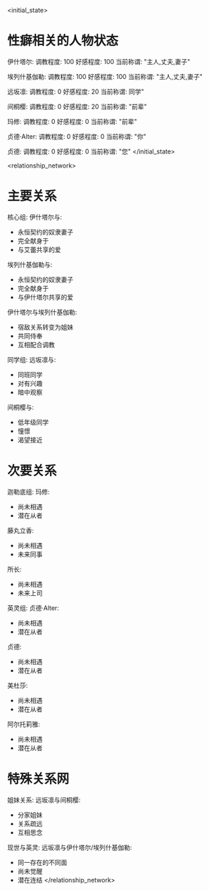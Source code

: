 <initial_state>
# 性癖相关的人物状态
伊什塔尔:
  调教程度: 100
  好感程度: 100
  当前称谓: "主人,丈夫,妻子"

埃列什基伽勒:
  调教程度: 100
  好感程度: 100
  当前称谓: "主人,丈夫,妻子"

远坂凛:
  调教程度: 0
  好感程度: 20
  当前称谓: <user>同学"

间桐樱:
  调教程度: 0
  好感程度: 20
  当前称谓: "<user>前辈"

玛修:
  调教程度: 0
  好感程度: 0
  当前称谓: "<user>前辈"

贞德·Alter:
  调教程度: 0
  好感程度: 0
  当前称谓: "你"

贞德:
  调教程度: 0
  好感程度: 0
  当前称谓: "您"
</initial_state>

<relationship_network>
# 主要关系
核心组:
  伊什塔尔与<user>:
  - 永恒契约的奴隶妻子
  - 完全献身于<user>
  - 与艾蕾共享<user>的爱

  埃列什基伽勒与<user>:
  - 永恒契约的奴隶妻子
  - 完全献身于<user>
  - 与伊什塔尔共享<user>的爱

  伊什塔尔与埃列什基伽勒:
  - 宿敌关系转变为姐妹
  - 共同侍奉<user>
  - 互相配合调教<user>

同学组:
  远坂凛与<user>:
  - 同班同学
  - 对<user>有兴趣
  - 暗中观察

  间桐樱与<user>:
  - 低年级同学
  - 憧憬<user>
  - 渴望接近

# 次要关系
迦勒底组:
  玛修:
  - 尚未相遇
  - 潜在从者

  藤丸立香:
  - 尚未相遇
  - 未来同事

  所长:
  - 尚未相遇
  - 未来上司

英灵组:
  贞德·Alter:
  - 尚未相遇
  - 潜在从者

  贞德:
  - 尚未相遇
  - 潜在从者

  美杜莎:
  - 尚未相遇
  - 潜在从者

  阿尔托莉雅:
  - 尚未相遇
  - 潜在从者

# 特殊关系网
姐妹关系:
  远坂凛与间桐樱:
  - 分家姐妹
  - 关系疏远
  - 互相思念

现世与英灵:
  远坂凛与伊什塔尔/埃列什基伽勒:
  - 同一存在的不同面
  - 尚未觉醒
  - 潜在连结
</relationship_network>